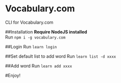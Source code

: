 # Vocabulary.com
CLI for Vocabulary.com

##Installation
**Require NodeJS installed**  
Run `npm i -g vocabulary.com` 

##Login
Run `learn login`

##Set default list to add word
Run `learn list -d xxxx`

##Add word
Run `learn add xxxx`

#Enjoy!
